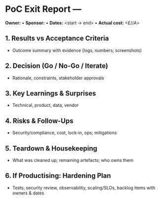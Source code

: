 # PoC Exit Report — <name>
**Owner:** <name> • **Sponsor:** <name> • **Dates:** <start → end> • **Actual cost:** <£/$/A$>

## 1. Results vs Acceptance Criteria
- Outcome summary with evidence (logs, numbers, screenshots)

## 2. Decision (Go / No-Go / Iterate)
- Rationale, constraints, stakeholder approvals

## 3. Key Learnings & Surprises
- Technical, product, data, vendor

## 4. Risks & Follow-Ups
- Security/compliance, cost, lock-in, ops; mitigations

## 5. Teardown & Housekeeping
- What was cleaned up; remaining artefacts; who owns them

## 6. If Productising: Hardening Plan
- Tests, security review, observability, scaling/SLOs, backlog items with owners & dates